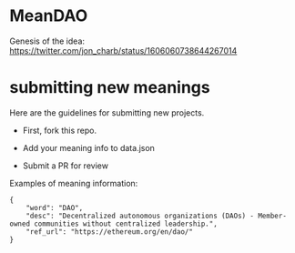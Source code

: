 # MeanDAO

Genesis of the idea: https://twitter.com/jon_charb/status/1606060738644267014

# submitting new meanings

Here are the guidelines for submitting new projects.

- First, fork this repo.

- Add your meaning info to data.json

- Submit a PR for review

Examples of meaning information:

```
{
    "word": "DAO",
    "desc": "Decentralized autonomous organizations (DAOs) - Member-owned communities without centralized leadership.",
    "ref_url": "https://ethereum.org/en/dao/"
}
```
